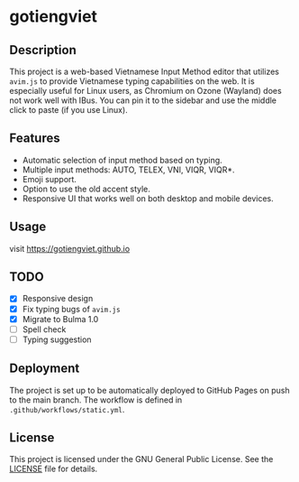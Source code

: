# gotiengviet

## Description

This project is a web-based Vietnamese Input Method editor that utilizes `avim.js` to provide Vietnamese typing capabilities on the web. It is especially useful for Linux users, as Chromium on Ozone (Wayland) does not work well with IBus. You can pin it to the sidebar and use the middle click to paste (if you use Linux).

## Features

- Automatic selection of input method based on typing.
- Multiple input methods: AUTO, TELEX, VNI, VIQR, VIQR\*.
- Emoji support.
- Option to use the old accent style.
- Responsive UI that works well on both desktop and mobile devices.

## Usage

visit https://gotiengviet.github.io

## TODO

- [x] Responsive design
- [x] Fix typing bugs of `avim.js`
- [x] Migrate to Bulma 1.0
- [ ] Spell check
- [ ] Typing suggestion

## Deployment

The project is set up to be automatically deployed to GitHub Pages on push to the main branch. The workflow is defined in `.github/workflows/static.yml`.

## License

This project is licensed under the GNU General Public License. See the [LICENSE](LICENSE) file for details.
